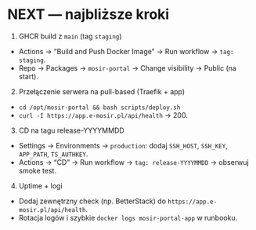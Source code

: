 # NEXT — najbliższe kroki

1) GHCR build z `main` (tag `staging`)
- Actions → “Build and Push Docker Image” → Run workflow → `tag: staging`.
- Repo → Packages → `mosir-portal` → Change visibility → Public (na start).

2) Przełączenie serwera na pull-based (Traefik + app)
- `cd /opt/mosir-portal && bash scripts/deploy.sh`
- `curl -I https://app.e-mosir.pl/api/health` → 200.

3) CD na tagu release-YYYYMMDD
- Settings → Environments → `production`: dodaj `SSH_HOST`, `SSH_KEY`, `APP_PATH`, `TS_AUTHKEY`.
- Actions → “CD” → Run workflow → `tag: release-YYYYMMDD` → obserwuj smoke test.

4) Uptime + logi
- Dodaj zewnętrzny check (np. BetterStack) do `https://app.e-mosir.pl/api/health`.
- Rotacja logów i szybkie `docker logs mosir-portal-app` w runbooku.
